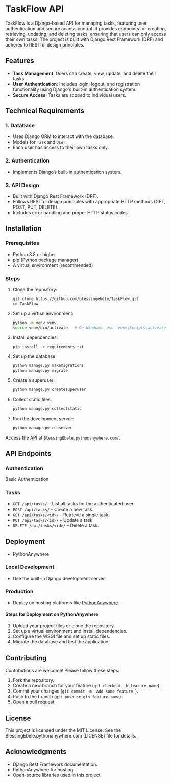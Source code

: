 # TaskFlow API

TaskFlow is a Django-based API for managing tasks, featuring user authentication and secure access control. It provides endpoints for creating, retrieving, updating, and deleting tasks, ensuring that users can only access their own tasks. The project is built with Django Rest Framework (DRF) and adheres to RESTful design principles.

## Features

- **Task Management**: Users can create, view, update, and delete their tasks.
- **User Authentication**: Includes login, logout, and registration functionality using Django's built-in authentication system.
- **Secure Access**: Tasks are scoped to individual users.

## Technical Requirements

### 1. Database
- Uses Django ORM to interact with the database.
- Models for `Task` and `User`.
- Each user has access to their own tasks only.

### 2. Authentication
- Implements Django’s built-in authentication system.

### 3. API Design
- Built with Django Rest Framework (DRF).
- Follows RESTful design principles with appropriate HTTP methods (GET, POST, PUT, DELETE).
- Includes error handling and proper HTTP status codes.

## Installation

### Prerequisites
- Python 3.8 or higher
- pip (Python package manager)
- A virtual environment (recommended)

### Steps

1. Clone the repository:
   ```bash
   git clone https://github.com/blessingebele/TaskFlow.git
   cd TaskFlow
   ```

2. Set up a virtual environment:
   ```bash
   python -m venv venv
   source venv/bin/activate   # On Windows, use `venv\Scripts\activate`
   ```

3. Install dependencies:
   ```bash
   pip install -r requirements.txt
   ```

4. Set up the database:
   ```bash
   python manage.py makemigrations
   python manage.py migrate
   ```

5. Create a superuser:
   ```bash
   python manage.py createsuperuser
   ```

6. Collect static files:
   ```bash
   python manage.py collectstatic
   ```

7. Run the development server:
   ```bash
   python manage.py runserver
   ```

Access the API at `BlessingEbele.pythonanywhere.com/`.

## API Endpoints

### Authentication
  Basic Authentication

### Tasks
- `GET /api/tasks/` – List all tasks for the authenticated user.
- `POST /api/tasks/` – Create a new task.
- `GET /api/tasks/<id>/` – Retrieve a single task.
- `PUT /api/tasks/<id>/` – Update a task.
- `DELETE /api/tasks/<id>/` – Delete a task.

## Deployment
 - PythonAnywhere
### Local Development
- Use the built-in Django development server.

### Production
- Deploy on hosting platforms like [PythonAnywhere](https://www.pythonanywhere.com/).

#### Steps for Deployment on PythonAnywhere
1. Upload your project files or clone the repository.
2. Set up a virtual environment and install dependencies.
3. Configure the WSGI file and set up static files.
4. Migrate the database and test the application.

## Contributing

Contributions are welcome! Please follow these steps:
1. Fork the repository.
2. Create a new branch for your feature (`git checkout -b feature-name`).
3. Commit your changes (`git commit -m 'Add some feature'`).
4. Push to the branch (`git push origin feature-name`).
5. Open a pull request.

## License

This project is licensed under the MIT License. See the BlessingEbele.pythonanywhere.com (LICENSE) file for details.

## Acknowledgments

- Django Rest Framework documentation.
- PythonAnywhere for hosting.
- Open-source libraries used in this project.
